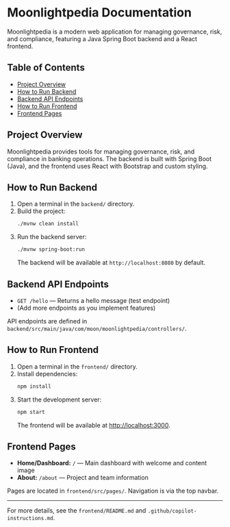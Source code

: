 # Moonlightpedia Documentation

Moonlightpedia is a modern web application for managing governance, risk, and compliance, featuring a Java Spring Boot backend and a React frontend.

## Table of Contents
- [Project Overview](#project-overview)
- [How to Run Backend](#how-to-run-backend)
- [Backend API Endpoints](#backend-api-endpoints)
- [How to Run Frontend](#how-to-run-frontend)
- [Frontend Pages](#frontend-pages)

## Project Overview
Moonlightpedia provides tools for managing governance, risk, and compliance in banking operations. The backend is built with Spring Boot (Java), and the frontend uses React with Bootstrap and custom styling.

## How to Run Backend
1. Open a terminal in the `backend/` directory.
2. Build the project:
   ```bash
   ./mvnw clean install
   ```
3. Run the backend server:
   ```bash
   ./mvnw spring-boot:run
   ```
   The backend will be available at `http://localhost:8080` by default.

## Backend API Endpoints
- `GET /hello` — Returns a hello message (test endpoint)
- (Add more endpoints as you implement features)

API endpoints are defined in `backend/src/main/java/com/moon/moonlightpedia/controllers/`.

## How to Run Frontend
1. Open a terminal in the `frontend/` directory.
2. Install dependencies:
   ```bash
   npm install
   ```
3. Start the development server:
   ```bash
   npm start
   ```
   The frontend will be available at [http://localhost:3000](http://localhost:3000).

## Frontend Pages
- **Home/Dashboard:** `/` — Main dashboard with welcome and content image
- **About:** `/about` — Project and team information

Pages are located in `frontend/src/pages/`. Navigation is via the top navbar.

---

For more details, see the `frontend/README.md` and `.github/copilot-instructions.md`.
